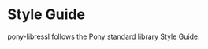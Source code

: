 # Style Guide

pony-libressl follows the [Pony standard library Style Guide](https://github.com/ponylang/ponyc/blob/main/STYLE_GUIDE.md).
